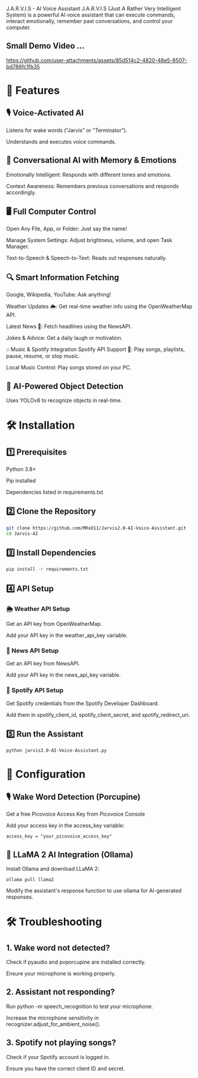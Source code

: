 J.A.R.V.I.S - AI Voice Assistant
J.A.R.V.I.S (Just A Rather Very Intelligent System) is a powerful AI voice assistant that can execute commands, interact emotionally, remember past conversations, and control your computer.

## Small Demo Video ...   

https://github.com/user-attachments/assets/85d514c2-4820-48e5-8507-bd786fc1fb35


# **🚀 Features**

## 🎙 Voice-Activated AI

Listens for wake words ("Jarvis" or "Terminator").

Understands and executes voice commands.


## 🧠 Conversational AI with Memory & Emotions

Emotionally Intelligent: Responds with different tones and emotions.

Context Awareness: Remembers previous conversations and responds accordingly.


## 🖥 Full Computer Control

Open Any File, App, or Folder: Just say the name!

Manage System Settings: Adjust brightness, volume, and open Task Manager.

Text-to-Speech & Speech-to-Text: Reads out responses naturally.


## 🔍 Smart Information Fetching

Google, Wikipedia, YouTube: Ask anything!

Weather Updates 🌦: Get real-time weather info using the OpenWeatherMap API.

Latest News 📰: Fetch headlines using the NewsAPI.

Jokes & Advice: Get a daily laugh or motivation.

🎶 Music & Spotify Integration
Spotify API Support 🎵: Play songs, playlists, pause, resume, or stop music.

Local Music Control: Play songs stored on your PC.


## 🎯 AI-Powered Object Detection

Uses YOLOv8 to recognize objects in real-time.




# **🛠 Installation**


## 1️⃣ Prerequisites

Python 3.8+

Pip installed

Dependencies listed in requirements.txt

## 2️⃣ Clone the Repository
```bash
git clone https://github.com/MRxO11/Jarvis2.0-AI-Voice-Assistant.git
cd Jarvis-AI
```

## 3️⃣ Install Dependencies
```bash
pip install -r requirements.txt
```

## 4️⃣ API Setup

### 🌦 Weather API Setup
Get an API key from OpenWeatherMap.

Add your API key in the weather_api_key variable.

### 📰 News API Setup
Get an API key from NewsAPI.

Add your API key in the news_api_key variable.

### 🎵 Spotify API Setup
Get Spotify credentials from the Spotify Developer Dashboard.

Add them in spotify_client_id, spotify_client_secret, and spotify_redirect_uri.

## 5️⃣ Run the Assistant
```bash
python jarvis2.0-AI-Voice-Assistant.py
```



# **🔧 Configuration**


## 🎙 Wake Word Detection (Porcupine)
Get a free Picovoice Access Key from Picovoice Console

Add your access key in the access_key variable:
```
access_key = "your_picovoice_access_key"
```

## 🤖 LLaMA 2 AI Integration (Ollama)
Install Ollama and download LLaMA 2:
```
ollama pull llama2
```
Modify the assistant's response function to use ollama for AI-generated responses.



# **🛠 Troubleshooting**

## 1. Wake word not detected?

Check if pyaudio and pvporcupine are installed correctly.

Ensure your microphone is working properly.

## 2. Assistant not responding?

Run python -m speech_recognition to test your microphone.

Increase the microphone sensitivity in recognizer.adjust_for_ambient_noise().

## 3. Spotify not playing songs?

Check if your Spotify account is logged in.

Ensure you have the correct client ID and secret.

